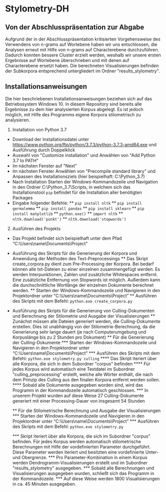 # Stylometry-DH

## Von der Abschlusspräsentation zur Abgabe

Aufgrund der in der Abschlusspräsentation kritisierten Vorgehensweise des Verwendens von n-grams auf Wortebene haben wir uns entschlossen, die Analysen erneut mit Hilfe von n-grams auf Characterebene durchzuführen. Dadurch konnten bessere Cluster erzielt werden, weshalb wir unsere ersten Ergebnisse auf Wortebene überschrieben und mit denen auf Characterebene ersetzt haben. Die berechneten Visualisierungen befinden der Subkorpora entsprechend untergliedert im Ordner "results_stylometry".

## Installationsanweisungen
Die hier beschriebenen Installationsanweisungen beziehen sich auf das Betriebssystem Windows 10.
In diesem Repository sind bereits alle Ergebnisse zu dem hier analysierten Korpus abgelegt. Es ist jedoch möglich, mit Hilfe des Programms eigene Korpora stilometrisch zu analysieren.

1. Installation von Python 3.7
* Download der Installationsdatei unter https://www.python.org/ftp/python/3.7.3/python-3.7.3-amd64.exe und Ausführung durch Doppelklick
* Auswahl von "Customize installation" und Anwählen von "Add Python 3.7 to PATH"
* Im nächsten Fenster auf "Next"
* Im nächsten Fenster Anwählen von "Precompile standard library" und Anpassen des Installationsziels (hier beispielhaft: C:\Python_3.7)
* Nach Installation Starten der Windows-Kommandozeile und Navigation in den Ordner C:\Python_3.7\Scripts, in welchem sich das Installationstool `pip` befindet für die Installation aller benötigten Packages
* Eingabe folgender Befehle: 
 ** `pip install nltk`
 ** `pip install germalemma`
 ** `pip install pandas`
 ** `pip install sklearn`
 ** `pip install matplotlib`
 ** `python.exe()`
 ** `import nltk`
 ** `nltk.download('punkt')`
 ** `nltk.download('stopwords')`



2. Ausführen des Projekts
  * Das Projekt befindet sich beispielhaft unter dem Pfad “C:\Users\name\Documents\Project”
  
  * Ausführung des Skripts für die Generierung der Korpora und Anwendung der Methoden des Text-Preprocessings
  ** Das Skript create_corpora.py dient zum Pre-Processing der Korpora. Bei bedarf können alle txt-Dateien zu einer einzelnen zusammengefügt werden. Es werden Interpunktionen, Zahlen und zusätzliche Whitespaces entfernt. Eine zusätzliche Entfernung von Stopwords ist möglich. Außerdem kann die durchschnittliche Wortlänge der einzelnen Dokumente berechnet werden.
  ** Starten der Windows-Kommandozeile und Navigieren in den Projektordner unter “C:\Users\name\Documents\Project”
** Ausführen des Skripts mit dem Befehl: `python.exe create_corpora.py`

* Ausführung des Skripts für die Generierung von Culling-Dokumenten und Berechnung der Stilometrie und Ausgabe der Visualisierungen
** Zunächst müssen alle Dateien generiert werden, die Culling-Dokumente erstellen. Dies ist unabhängig von der Stilometrie-Berechnung, da die Generierung sehr lange dauert (je nach Computerumgebung und Korpuslänge bis zu 2 Stunden pro Dokument)
** Für die Generierung der Culling-Dokumente
*** Starten der Windows-Kommandozeile und Navigieren in den Projektordner unter “C:\Users\name\Documents\Project”
*** Ausführen des Skripts mit dem Befehl: `python.exe stylometry.py culling`
    **** Das Skript iteriert über alle Korpora, die sich in dem Subordner "corpus" befinden
    **** Für jedes Korpus wird automatisch eine Textdatei im Subordner "culling_preprocessing" erstellt, welche alle Wörter enthält, die nach dem Prinzip des Culling aus den finalen Korpora entfernt werden sollen.
    **** Sobald alle Dokumente ausgegeben worden sind, wird das Programm in der Kommandozeile automatisch geschlossen.
***  In unserem Projekt wurden auf diese Weise 27 Culling-Dokumente generiert mit einer Processing-Dauer von insgesamt 54 Stunden
  
  
  ** Für die Stilometrische Berechnung und Ausgabe der Visualisierungen
    *** Starten der Windows-Kommandozeile und Navigieren in den Projektordner unter “C:\Users\name\Documents\Project”
*** Ausführen des Skripts mit dem Befehl: `python.exe stylometry.py`

   *** Skript iteriert über alle Korpora, die sich im Subordner "corpus" befinden. Für jedes Korpus werden automatisch stilometrische Berechnungen mit Hilfe der vordefinierten Parameter durchgeführt. Diese Parameter werden iteriert und besitzten eine vordefinierte Unter- und Obergrenze.
    *** Pro Parameter-Kombination in einem Korpus werden Dendrogramm-Visualisierungen erstellt und im Subordner "results_stylometry" ausgegeben.
    *** Sobald alle Berechnungen und Visualisierungen ausgegeben wurden, schließt sich das Programm in der Kommandozeile.
    *** Auf diese Weise werden 1800 Visualisierungen in ca. 45 Minuten ausgegeben.
